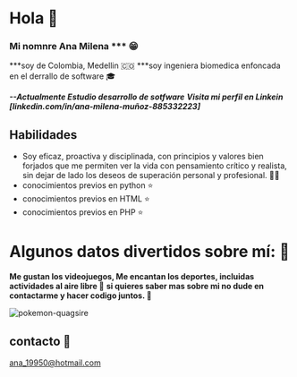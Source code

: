 # Hola  :wave:

### Mi nomnre Ana Milena *** 😁
***soy de Colombia, Medellin 🇨🇴
***soy ingeniera biomedica enfoncada en el derrallo de software :mortar_board: 


***--Actualmente Estudio desarrollo de sotfware***
 ***Visita  mi perfil en Linkein [linkedin.com/in/ana-milena-muñoz-885332223]***


## Habilidades
* Soy eficaz, proactiva y disciplinada, con principios y valores bien forjados que me permiten ver la vida con pensamiento crítico y realista, sin dejar de lado los deseos de superación personal y profesional. :ok_woman:
* conocimientos previos en python 	:star:
* conocimientos previos en  HTML 	:star:
* conocimientos previos en  PHP 	:star:


# Algunos datos divertidos sobre mí: :blue_heart:
**Me gustan los videojuegos,  Me encantan  los deportes, incluidas actividades al aire libre :runner:** 
**si quieres saber mas sobre mi no dude en contactarme y hacer codigo juntos. 	:information_desk_person:**

![pokemon-quagsire](https://user-images.githubusercontent.com/117692007/201004382-7b86acd3-f507-48fc-9b8c-0c27b2ea1649.gif)


## contacto :email:
ana_19950@hotmail.com
